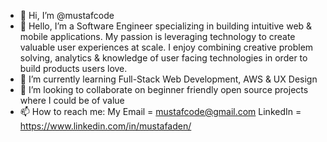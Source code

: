 - 👋 Hi, I’m @mustafcode
- 👀 Hello, I’m a Software Engineer specializing in building intuitive web & mobile applications. My passion is leveraging technology to create valuable user experiences at scale.       I enjoy combining creative problem solving, analytics & knowledge of user facing technologies in order to build products users love.
- 🌱 I’m currently learning Full-Stack Web Development, AWS & UX Design
- 💞️ I’m looking to collaborate on beginner friendly open source projects where I could be of value
- 📫 How to reach me: My Email = mustafcode@gmail.com
      LinkedIn = https://www.linkedin.com/in/mustafaden/

<!---
mustafcode/mustafcode is a ✨ special ✨ repository because its `README.md` (this file) appears on your GitHub profile.
You can click the Preview link to take a look at your changes.
--->
